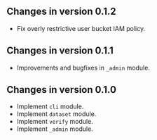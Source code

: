 ## Changes in version 0.1.2

 * Fix overly restrictive user bucket IAM policy.

## Changes in version 0.1.1

 * Improvements and bugfixes in `_admin` module.

## Changes in version 0.1.0

 * Implement `cli` module.
 * Implement `dataset` module.
 * Implement `verify` module.
 * Implement `_admin` module.
